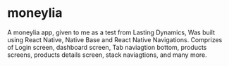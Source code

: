 # moneylia

A moneylia app, given to me as a test from Lasting Dynamics,
Was built using React Native, Native Base and React Native Navigations.
Comprizes of Login screen, dashboard screen, Tab naviagtion bottom, products screens, products details screen, stack naviagtions, and many more.
